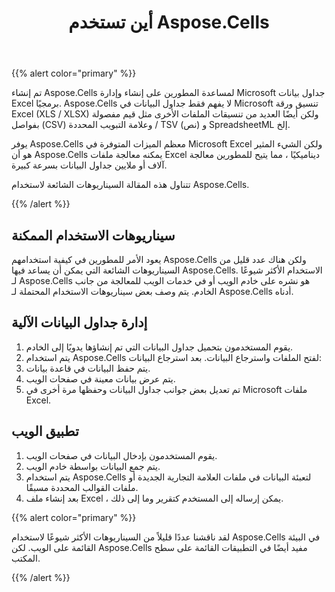 ﻿---
title: أين تستخدم Aspose.Cells
type: docs
weight: 10
url: /ar/python-net/where-to-use-aspose-cells/
---
{{% alert color="primary" %}} 

تم إنشاء Aspose.Cells لمساعدة المطورين على إنشاء وإدارة Microsoft جداول بيانات Excel برمجيًا. Aspose.Cells لا يفهم فقط جداول البيانات في Microsoft تنسيق ورقة Excel (XLS / XLSX) ولكن أيضًا العديد من تنسيقات الملفات الأخرى مثل قيم مفصولة بفواصل (CSV) وعلامة التبويب المحددة / TSV (نص) و SpreadsheetML إلخ.

يوفر Aspose.Cells معظم الميزات المتوفرة في Microsoft Excel ولكن الشيء المثير هو أن Aspose.Cells يمكنه معالجة ملفات Excel ديناميكيًا ، مما يتيح للمطورين معالجة آلاف أو ملايين جداول البيانات بسرعة كبيرة.

تتناول هذه المقالة السيناريوهات الشائعة لاستخدام Aspose.Cells.

{{% /alert %}} 
## **سيناريوهات الاستخدام الممكنة**
يعود الأمر للمطورين في كيفية استخدامهم Aspose.Cells ولكن هناك عدد قليل من السيناريوهات الشائعة التي يمكن أن يساعد فيها Aspose.Cells. الاستخدام الأكثر شيوعًا لـ Aspose.Cells هو نشره على خادم الويب أو في خدمات الويب للمعالجة من جانب الخادم. يتم وصف بعض سيناريوهات الاستخدام المحتملة لـ Aspose.Cells أدناه.
## **إدارة جداول البيانات الآلية**
1. يقوم المستخدمون بتحميل جداول البيانات التي تم إنشاؤها يدويًا إلى الخادم.
1. يتم استخدام Aspose.Cells لفتح الملفات واسترجاع البيانات.
 بعد استرجاع البيانات:
 1. يتم حفظ البيانات في قاعدة بيانات.
 1. يتم عرض بيانات معينة في صفحات الويب.
 1. تم تعديل بعض جوانب جداول البيانات وحفظها مرة أخرى في Microsoft ملفات Excel.
## **تطبيق الويب**
1. يقوم المستخدمون بإدخال البيانات في صفحات الويب.
1. يتم جمع البيانات بواسطة خادم الويب.
1. يتم استخدام Aspose.Cells لتعبئة البيانات في ملفات العلامة التجارية الجديدة أو ملفات القوالب المحددة مسبقًا.
1. بعد إنشاء ملف Excel ، يمكن إرساله إلى المستخدم كتقرير وما إلى ذلك.

{{% alert color="primary" %}} 

لقد ناقشنا عددًا قليلاً من السيناريوهات الأكثر شيوعًا لاستخدام Aspose.Cells في البيئة القائمة على الويب. لكن Aspose.Cells مفيد أيضًا في التطبيقات القائمة على سطح المكتب.

{{% /alert %}}
